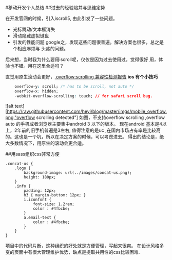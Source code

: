 #移动开发个人总结
##过去的经验陷井与思维定势

在开发官网的时候，引入iscroll5, 由此引发了一些问题。
* 光标跳动/文本框消失
* 滑动隐藏虚拟键盘
* 引发的性能问题
google之，发现这些问题很普遍。解决方案也很多，总之是个相应麻烦与
头疼的问题。

后来想，当时我为什么要用iscroll呢，仅仅是因为过去使用过，觉得很好
用，体验也不错。用在这里合适吗？


直觉用原生滚动会更好，[ overflow:scrolling 兼容性检测报告](http://www.quirksmode.org/css/css2/mobile.html)
**ios 有个小技巧**
```css
	overflow-y: scroll; /* has to be scroll, not auto */
	overflow-x: hidden;
	-webkit-overflow-scrolling: touch; // for safari scroll bug.
```
![alt text][https://raw.githubusercontent.com/heyi/blog/master/imgs/mobile_overflow.png,"overflow scrolling detected"]
如图，不支持overflow scrolling ,overflow auto 的手机或者浏览器主要集中android 3 以下的版本。 现在android 基本是4以上，2年前的旧手机普遍是3左右;
值得注意的是uc ,在国内市场占有率是比较高的。这也是一个坑，所以在决定方案的时候，可以考虑进去。 
得出的结论是，绝大多数情况下，用原生的滚动会更合适。

##用sass组织css非常方便
```
.concat-us {
	.logo {
		background-image: url(../images/concat-us.png);
		height: 180px;
	}
	.info {
		padding: 12px;
		h3 { margin-bottom: 12px; }
		i.iconfont {
			font-size: 1.2rem;
			color : #4fbcbe;
		}
		a.email-text {
			color : #4fbcbe;
		}
	}
}
```
项目中的代码片断，这种组织的好处就是方便管理，写起来很爽。
在设计风格多变的页面中有很大管理维护优势，缺点是提取共用性的css比较困难.

